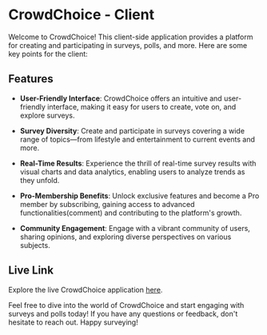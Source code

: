 # CrowdChoice - Client

Welcome to CrowdChoice! This client-side application provides a platform for creating and participating in surveys, polls, and more. Here are some key points for the client:

## Features

- **User-Friendly Interface**: CrowdChoice offers an intuitive and user-friendly interface, making it easy for users to create, vote on, and explore surveys.

- **Survey Diversity**: Create and participate in surveys covering a wide range of topics—from lifestyle and entertainment to current events and more.

- **Real-Time Results**: Experience the thrill of real-time survey results with visual charts and data analytics, enabling users to analyze trends as they unfold.

- **Pro-Membership Benefits**: Unlock exclusive features and become a Pro member by subscribing, gaining access to advanced functionalities(comment) and contributing to the platform's growth.

- **Community Engagement**: Engage with a vibrant community of users, sharing opinions, and exploring diverse perspectives on various subjects.

## Live Link

Explore the live CrowdChoice application [here](<https://steady-cat-31c52a.netlify.app/>).

Feel free to dive into the world of CrowdChoice and start engaging with surveys and polls today! If you have any questions or feedback, don't hesitate to reach out. Happy surveying!
